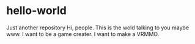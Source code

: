 # hello-world
Just another repository
Hi, people. This is the wold talking to you maybe www.
I want to be a game creater. I want to make a VRMMO.
